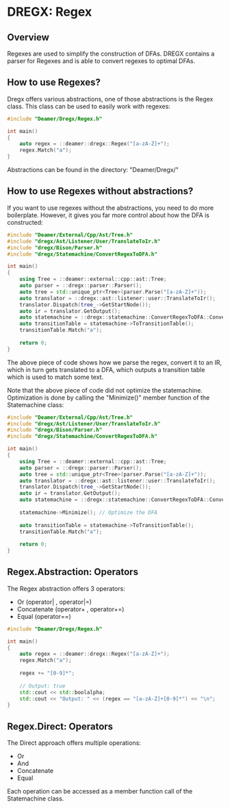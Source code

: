 # DREGX: Regex

## Overview

Regexes are used to simplify the construction of DFAs. DREGX contains a parser for Regexes and is able to convert regexes to optimal DFAs.

## How to use Regexes?

Dregx offers various abstractions, one of those abstractions is the Regex class. This class can be used to easily work with regexes:

```C++
#include "Deamer/Dregx/Regex.h"

int main()
{
    auto regex = ::deamer::dregx::Regex("[a-zA-Z]+");
    regex.Match("a");
}
```

Abstractions can be found in the directory: "Deamer/Dregx/"

## How to use Regexes without abstractions?

If you want to use regexes without the abstractions, you need to do more boilerplate. However, it gives you far more control about how the DFA is constructed:

```C++
#include "Deamer/External/Cpp/Ast/Tree.h"
#include "dregx/Ast/Listener/User/TranslateToIr.h"
#include "dregx/Bison/Parser.h"
#include "dregx/Statemachine/ConvertRegexToDFA.h"

int main()
{
	using Tree = ::deamer::external::cpp::ast::Tree;
    auto parser = ::dregx::parser::Parser();
    auto tree = std::unique_ptr<Tree>(parser.Parse("[a-zA-Z]+"));
    auto translator = ::dregx::ast::listener::user::TranslateToIr();
    translator.Dispatch(tree_->GetStartNode());
    auto ir = translator.GetOutput();
    auto statemachine = ::dregx::statemachine::ConvertRegexToDFA::ConvertToStatemachine(ir.get());
    auto transitionTable = statemachine->ToTransitionTable();
    transitionTable.Match("a");
   
    return 0;
}
```

The above piece of code shows how we parse the regex, convert it to an IR, which in turn gets translated to a DFA, which outputs a transition table which is used to match some text.

Note that the above piece of code did not optimize the statemachine. Optimization is done by calling the "Minimize()" member function of the Statemachine class:



```C++
#include "Deamer/External/Cpp/Ast/Tree.h"
#include "dregx/Ast/Listener/User/TranslateToIr.h"
#include "dregx/Bison/Parser.h"
#include "dregx/Statemachine/ConvertRegexToDFA.h"

int main()
{
	using Tree = ::deamer::external::cpp::ast::Tree;
    auto parser = ::dregx::parser::Parser();
    auto tree = std::unique_ptr<Tree>(parser.Parse("[a-zA-Z]+"));
    auto translator = ::dregx::ast::listener::user::TranslateToIr();
    translator.Dispatch(tree_->GetStartNode());
    auto ir = translator.GetOutput();
    auto statemachine = ::dregx::statemachine::ConvertRegexToDFA::ConvertToStatemachine(ir.get());
    
    statemachine->Minimize(); // Optimize the DFA
    
    auto transitionTable = statemachine->ToTransitionTable();
    transitionTable.Match("a");
   
    return 0;
}
```

## Regex.Abstraction: Operators

The Regex abstraction offers 3 operators:

- Or (operator| , operator|=)
- Concatenate (operator+ , operator+=)
- Equal (operator==)

```C++
#include "Deamer/Dregx/Regex.h"

int main()
{
    auto regex = ::deamer::dregx::Regex("[a-zA-Z]+");
    regex.Match("a");
    
    regex += "[0-9]*";
    
    // Output: true
    std::cout << std::boolalpha;
    std::cout << "Output: " << (regex == "[a-zA-Z]+[0-9]*") << "\n";
}
```



## Regex.Direct: Operators

The Direct approach offers multiple operations:

- Or
- And
- Concatenate
- Equal

Each operation can be accessed as a member function call of the Statemachine class.

